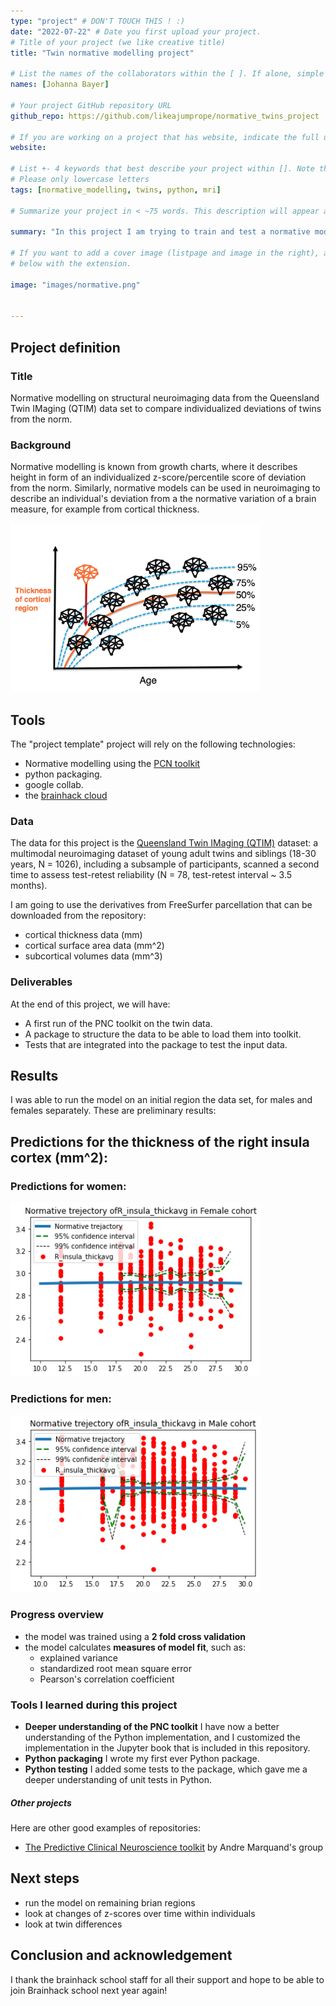 ```yaml
---
type: "project" # DON'T TOUCH THIS ! :)
date: "2022-07-22" # Date you first upload your project.
# Title of your project (we like creative title)
title: "Twin normative modelling project"

# List the names of the collaborators within the [ ]. If alone, simple put your name within []
names: [Johanna Bayer]

# Your project GitHub repository URL
github_repo: https://github.com/likeajumprope/normative_twins_project

# If you are working on a project that has website, indicate the full url including "https://" below or leave it empty.
website:

# List +- 4 keywords that best describe your project within []. Note that the project summary also involves a number of key words. Those are listed on top of the [github repository](https://github.com/PSY6983-2021/project_template), click `manage topics`.
# Please only lowercase letters
tags: [normative_modelling, twins, python, mri]

# Summarize your project in < ~75 words. This description will appear at the top of your page and on the list page with other projects..

summary: "In this project I am trying to train and test a normative model on a neuroimaging data set containing twin longitudinal data. I want to look at both changes of deviations in  z-scores over time and differences in z-scores between twins "

# If you want to add a cover image (listpage and image in the right), add it to your directory and indicate the name
# below with the extension.

image: "images/normative.png"


---
```

<!-- This is an html comment and this won't appear in the rendered page. You are now editing the "content" area, the core of your description. Everything that you can do in markdown is allowed below. We added a couple of comments to guide your through documenting your progress. -->

## Project definition

### Title
Normative modelling on structural neuroimaging data from the Queensland Twin IMaging (QTIM) data set to compare individualized deviations of twins from the norm.
### Background

Normative modelling is known from growth charts, where it describes height in form of an individualized z-score/percentile score of deviation from the norm.
Similarly, normative models can be used in neuroimaging to describe an individual's deviation from a the normative variation of a  brain measure, for example from cortical thickness.


<img src="images/normative.png" width="400">

## Tools

The "project template" project will rely on the following technologies:
 * Normative modelling using the [PCN toolkit](https://github.com/amarquand/PCNtoolkit)
 * python packaging.
 * google collab.
 * the [brainhack cloud](https://brainhack.org/brainhack_cloud/)

### Data

The data for this project  is the [Queensland Twin IMaging (QTIM)](https://openneuro.org/datasets/ds004169/versions/1.0.5) dataset: a multimodal neuroimaging dataset of young adult twins and siblings (18-30 years, N = 1026), including a subsample of participants, scanned a second time to assess test-retest reliability (N = 78, test-retest interval ~ 3.5 months).

I am going to use the derivatives from FreeSurfer parcellation that can be downloaded from the repository:
* cortical thickness data (mm)
* cortical surface area data (mm^2)
* subcortical volumes data (mm^3) 


### Deliverables

At the end of this project, we will have:
 - A first run  of the PNC toolkit on the twin data.
 - A package to structure the data to be able to load them into toolkit.
 - Tests that are integrated into the package to test the input data.

## Results

I was able to run the model on an initial region the data set, for males and females separately.
These are preliminary results:

## Predictions for the thickness of the right insula cortex (mm^2):

### Predictions for women:
<img src="./images/females.png" width="400">

### Predictions for men:
<img src="./images/males.png" width="400">

### Progress overview

* the model was trained using a **2 fold cross validation** 
* the model calculates **measures of model fit**, such as:
    * explained variance
    * standardized root mean square error
    * Pearson's correlation coefficient


### Tools I learned during this project

 * **Deeper understanding of the PNC toolkit** I have now a better understanding of the Python implementation, and I customized the implementation in the Jupyter book that is included in this repository.
 * **Python packaging** I wrote my first ever Python package.
 * **Python testing** I added some tests to the package, which gave me a deeper understanding of unit tests in Python.


##### Other projects
Here are other good examples of repositories:
- [The Predictive Clinical Neuroscience toolkit](https://github.com/amarquand/PCNtoolkit) by Andre Marquand's group

## Next steps
* run the model on remaining brian regions
* look at changes of z-scores over time within individuals
* look at twin differences


## Conclusion and acknowledgement
I thank the brainhack school staff for all their support and hope to be able to join Brainhack school next year again!
